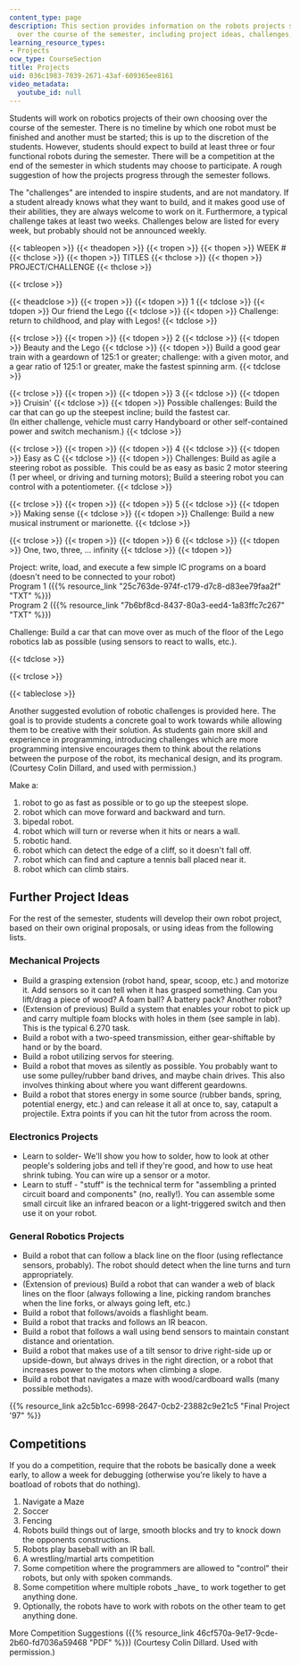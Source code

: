 ```yaml
---
content_type: page
description: This section provides information on the robots projects student build
  over the course of the semester, including project ideas, challenges, and competitions.
learning_resource_types:
- Projects
ocw_type: CourseSection
title: Projects
uid: 036c1983-7039-2671-43af-609365ee8161
video_metadata:
  youtube_id: null
---
```


Students will work on robotics projects of their own choosing over the course of the semester. There is no timeline by which one robot must be finished and another must be started; this is up to the discretion of the students. However, students should expect to build at least three or four functional robots during the semester. There will be a competition at the end of the semester in which students may choose to participate. A rough suggestion of how the projects progress through the semester follows.

The "challenges" are intended to inspire students, and are not mandatory. If a student already knows what they want to build, and it makes good use of their abilities, they are always welcome to work on it. Furthermore, a typical challenge takes at least two weeks. Challenges below are listed for every week, but probably should not be announced weekly.

{{< tableopen >}}
{{< theadopen >}}
{{< tropen >}}
{{< thopen >}}
WEEK #
{{< thclose >}}
{{< thopen >}}
TITLES
{{< thclose >}}
{{< thopen >}}
PROJECT/CHALLENGE
{{< thclose >}}

{{< trclose >}}

{{< theadclose >}}
{{< tropen >}}
{{< tdopen >}}
1
{{< tdclose >}}
{{< tdopen >}}
Our friend the Lego
{{< tdclose >}}
{{< tdopen >}}
Challenge: return to childhood, and play with Legos!
{{< tdclose >}}

{{< trclose >}}
{{< tropen >}}
{{< tdopen >}}
2
{{< tdclose >}}
{{< tdopen >}}
Beauty and the Lego
{{< tdclose >}}
{{< tdopen >}}
Build a good gear train with a geardown of 125:1 or greater; challenge: with a given motor, and a gear ratio of 125:1 or greater, make the fastest spinning arm.
{{< tdclose >}}

{{< trclose >}}
{{< tropen >}}
{{< tdopen >}}
3
{{< tdclose >}}
{{< tdopen >}}
Cruisin'
{{< tdclose >}}
{{< tdopen >}}
Possible challenges: Build the car that can go up the steepest incline; build the fastest car.  
(In either challenge, vehicle must carry Handyboard or other self-contained power and switch mechanism.)
{{< tdclose >}}

{{< trclose >}}
{{< tropen >}}
{{< tdopen >}}
4
{{< tdclose >}}
{{< tdopen >}}
Easy as C
{{< tdclose >}}
{{< tdopen >}}
Challenges: Build as agile a steering robot as possible.  This could be as easy as basic 2 motor steering (1 per wheel, or driving and turning motors); Build a steering robot you can control with a potentiometer.
{{< tdclose >}}

{{< trclose >}}
{{< tropen >}}
{{< tdopen >}}
5
{{< tdclose >}}
{{< tdopen >}}
Making sense
{{< tdclose >}}
{{< tdopen >}}
Challenge: Build a new musical instrument or marionette.
{{< tdclose >}}

{{< trclose >}}
{{< tropen >}}
{{< tdopen >}}
6
{{< tdclose >}}
{{< tdopen >}}
One, two, three, ... infinity
{{< tdclose >}}
{{< tdopen >}}


Project: write, load, and execute a few simple IC programs on a board (doesn't need to be connected to your robot)  
Program 1 ({{% resource_link "25c763de-974f-c179-d7c8-d83ee79faa2f" "TXT" %}})  
Program 2 ({{% resource_link "7b6bf8cd-8437-80a3-eed4-1a83ffc7c267" "TXT" %}})

Challenge: Build a car that can move over as much of the floor of the Lego robotics lab as possible (using sensors to react to walls, etc.).


{{< tdclose >}}

{{< trclose >}}

{{< tableclose >}}

Another suggested evolution of robotic challenges is provided here. The goal is to provide students a concrete goal to work towards while allowing them to be creative with their solution. As students gain more skill and experience in programming, introducing challenges which are more programming intensive encourages them to think about the relations between the purpose of the robot, its mechanical design, and its program. (Courtesy Colin Dillard, and used with permission.)

Make a:

1.  robot to go as fast as possible or to go up the steepest slope.
2.  robot which can move forward and backward and turn.
3.  bipedal robot.
4.  robot which will turn or reverse when it hits or nears a wall.
5.  robotic hand.
6.  robot which can detect the edge of a cliff, so it doesn't fall off.
7.  robot which can find and capture a tennis ball placed near it.
8.  robot which can climb stairs.

Further Project Ideas
---------------------

For the rest of the semester, students will develop their own robot project, based on their own original proposals, or using ideas from the following lists.

### Mechanical Projects

*   Build a grasping extension (robot hand, spear, scoop, etc.) and motorize it. Add sensors so it can tell when it has grasped something. Can you lift/drag a piece of wood? A foam ball? A battery pack? Another robot?
*   (Extension of previous) Build a system that enables your robot to pick up and carry multiple foam blocks with holes in them (see sample in lab). This is the typical 6.270 task.
*   Build a robot with a two-speed transmission, either gear-shiftable by hand or by the board.
*   Build a robot utilizing servos for steering.
*   Build a robot that moves as silently as possible. You probably want to use some pulley/rubber band drives, and maybe chain drives. This also involves thinking about where you want different geardowns.
*   Build a robot that stores energy in some source (rubber bands, spring, potential energy, etc.) and can release it all at once to, say, catapult a projectile. Extra points if you can hit the tutor from across the room.

### Electronics Projects

*   Learn to solder- We'll show you how to solder, how to look at other people's soldering jobs and tell if they're good, and how to use heat shrink tubing. You can wire up a sensor or a motor.
*   Learn to stuff - "stuff" is the technical term for "assembling a printed circuit board and components" (no, really!). You can assemble some small circuit like an infrared beacon or a light-triggered switch and then use it on your robot.

### General Robotics Projects

*   Build a robot that can follow a black line on the floor (using reflectance sensors, probably). The robot should detect when the line turns and turn appropriately.
*   (Extension of previous) Build a robot that can wander a web of black lines on the floor (always following a line, picking random branches when the line forks, or always going left, etc.)
*   Build a robot that follows/avoids a flashlight beam.
*   Build a robot that tracks and follows an IR beacon.
*   Build a robot that follows a wall using bend sensors to maintain constant distance and orientation.
*   Build a robot that makes use of a tilt sensor to drive right-side up or upside-down, but always drives in the right direction, or a robot that increases power to the motors when climbing a slope.
*   Build a robot that navigates a maze with wood/cardboard walls (many possible methods).

{{% resource_link a2c5b1cc-6998-2647-0cb2-23882c9e21c5 "Final Project '97" %}}

Competitions
------------

If you do a competition, require that the robots be basically done a week early, to allow a week for debugging (otherwise you're likely to have a boatload of robots that do nothing).

1.  Navigate a Maze
2.  Soccer
3.  Fencing
4.  Robots build things out of large, smooth blocks and try to knock down the opponents constructions.
5.  Robots play baseball with an IR ball.
6.  A wrestling/martial arts competition
7.  Some competition where the programmers are allowed to "control" their robots, but only with spoken commands.
8.  Some competition where multiple robots \_have\_ to work together to get anything done.
9.  Optionally, the robots have to work with robots on the other team to get anything done.

More Competition Suggestions ({{% resource_link 46cf570a-9e17-9cde-2b60-fd7036a59468 "PDF" %}}) (Courtesy Colin Dillard. Used with permission.)